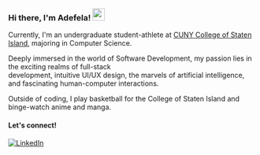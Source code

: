 ### Hi there, I'm Adefela! <img src="https://emojis.slackmojis.com/emojis/images/1536351075/4594/blob-wave.gif" width="25"/>

Currently, I'm an undergraduate student-athlete at [CUNY College of Staten Island](https://www.csi.cuny.edu/), majoring in Computer Science.

Deeply immersed in the world of Software Development, my passion lies in the exciting realms of full-stack <br> development, intuitive UI/UX design, the marvels of artificial intelligence, and fascinating human-computer interactions.

Outside of coding, I play basketball for the College of Staten Island and binge-watch anime and manga.

#### Let's connect!
[<img alt="LinkedIn" src="https://img.shields.io/badge/LinkedIn-%230E76A8.svg?&style=for-the-badge&logo=LinkedIn&logoColor=white" />](https://www.linkedin.com/in/adefelafakorode/)
